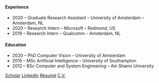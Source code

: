 #### Experience
- 2020 – Graduate Research Assistant – University of Amsterdam – Amsterdam, NL
- 2020 – Research Intern – Microsoft – Redmond, US
- 2019 – Research Intern – Qualcomm – Amsterdam, NL

#### Education
- 2020 – PhD Computer Vision – University of Amsterdam
- 2015 – MSc Artificial Intelligence – University of Southampton
- 2012 – BSc Computer and System Engineering – Ain Shams University

[Scholar](https://scholar.google.com/citations?user=xKixWowAAAAJ&hl) [LinkedIn](https://www.linkedin.com/in/noureldien/) [Résumé](https://noureldien.com/content/noureldien_hussein_resume_i.pdf) [C.V.](https://noureldien.com/content/noureldien_hussein_cv.pdf)

